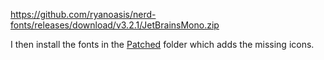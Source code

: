 https://github.com/ryanoasis/nerd-fonts/releases/download/v3.2.1/JetBrainsMono.zip

I then install the fonts in the [Patched](Patched/) folder which adds the missing icons.
